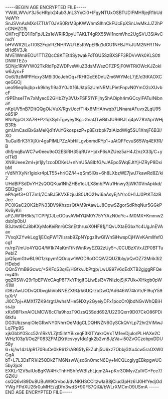 -----BEGIN AGE ENCRYPTED FILE-----
YWdlLWVuY3J5cHRpb24ub3JnL3YxCi0+IFgyNTUxOSBTUDlFMHRjejR1bUdVeWYr
SnJSVnAxMXo1ZTUrT0JVS0RrM3pKWWhmSlhnCkFUcEpXSnUwMkJJZ2hPcGNHZG9j
OXFrcjFEQ1I1bFpJL2s1eWRIR3pyUTAKLT4gRX55Wi1ncmVhc2UgSVU3SiAvCmdY
bHVWR2tLaTI0S2FqblRZNHRWUTBsRWpERkZldGU1NFBJYkJUM2NFRTNvdHd6V3Jk
MVE1Wm9EOU1TTlZQcC8KTEt4SytwakFoTGU5SzBXSFF3RDVvWk0KLS0tIDNWTEZo
SDNjc1RWYW02TkRldFp2WDFveWluZ3dsMWszOFZPSjF0WTRiOWcKJZoklw6Jyx+F
Oo6/9zIMPPHcxy3M9i30oJehOq+fRHfGcE6DnUZm6WYMcL7jE/d3tKAOXCqeGGOj
ueo9Iieq6ujbp+k9khy1I9a3Y0JX16IJktp5zUmNRMLPietFnpvN0YmO2cXUvbcF
r9PEhse1Tw7xMyec02GHbZfy3VUxFSF51YFijhy5hAOiph4mGCcyIFATuINibnaY
nKpUV5nB7DItQQgOiJVuX/RgvUccfTl4x6MHAhwqb7LNnaraAFuvx2LqU95o851P
BNrNjpOL3A7B+PzfqkSyhTgvyeyfKg+GnaQTwBibJUR6RJLq4pVZ8VAprWHjB3Rb
gmUmCaxIBx6aMeKjd1tVuYGkospszP+p8E/zbpk7zIAIzdWIg5SU1XmjF6B3l/XO
1iuGal6rK3YXjX/r4gaPIMLPZzAbHilLgvbnmdRYp1+uAtQFFcvuS65Wq4EKfR/B
dhfjmqBuWC7w0eeu9oO2ESiRH35qRUVHjdxF6sAZUez5aH4J2nzX33j/C+yolTkB
XN9Ueee2ml+jn1jly1zcoDDKeU+nNnU5A8lbfG/vJAEpo5WqEJtYjHZRyP8DxibM
rVdNYXyNr1giokr4pLT55+hriOZ/i4+qSm5lQs+6h8LXbzWE7jwJ7kawRd8Z/kiZ
UHdBIFSdDvYH2sQOQKua1NhZHBe1oULX8mbPWu1Hnwy3jWK10VnApkkd/SBl2gUr
ePAqef3+OTZm1/ZCaBJ5KVXEzjuJ80UtO21wi6aAsyEjNYro0H1JJ0PtKT4zBJce
PC0lGaC2OK2bPN33DV9KhzosQfAM9rAawLJ8OpwSZgorSdRhqNur5GGkPKv6yKri
aPZJW1lH6k5/TCPPjDJLeOOuvAVMYQM0Y75YYAzN0dYc+iM0MX+Kmmw2dsb1p0bU
B3Jtwt6CJ8bKXyMoKeiRnr6CSnEtthruxX0HF81j/1QvUXtaEGbxYc4UgJnEVAax
7VxqX2YwkLqg1jECqPW17IIsrab9ZpNYpgz8wGIWnSiHwspCjHWvKAmllfefOcg1
rx/rp7/mUo4YQG4/W1k74aKmTtNtWnRvyEZQ2zUy5+J0CUBzXVxJZP0BTTuPebIZ
jpQ5pmGtwBL9G1zkpym1QOnqw1WOD9oOCQiVZQUZIbly/pQvOZ72Mrik3i2HDebd
QQn5YmB9Gcwc/+SKFoS3q/E/HGfkvJbPtgp/LwU997v6dEdXTB2gjggRFQemy4fh
gqZRSWv29rTpEPWxCAqP8T7kYPtgIfGLiwEsl3V7NlzIojSjK7Uk+XHkgb0pW41W
iDBzAwUODvQObvgkhVoNNEZX9Qrk6UQrzbDwO/Ad646W74kVtr/Fl9ujY59tyXrV
Jl0C7pj+AMXf7ZK94rgtUwhsMHe5NXty2GyeiyDFx1pocOr0jbdNGvWhQBiHssJp
xKs98FIxnAiOLMCW6cC1a9hozT9OzsQ5Sdd692/U2Z0Qxrr9D07CkO86PDi6tkfu
DG3UbzsnqiOIeGRwNY0NhrrOeMdgCLDQHNZN6GySCkQVrLp72hr2ViMwJLq7Pp9S
xjkGbbY0Scc52n1RkVLZjtt5lhtYBixeqF3KlTYakrQVxTM1evDjulo/PLHAXe2C
WHz103p1/Oq2F083ZFMZKrttcsvyyfdq1gk2b2vn8JzVa+i50ZvGCzobpxDDU58y
6+kj/w14zUpR170RuCe0kR612rAB651yEkZuhj5U6xz7ObbjGXu4cw5raOXW0GgA
bT+L7L3DsTR1/l25ODkZTM6NswWjsd6nOmcN6Dy+MCQLcgIygEBkpgwUC5by3jc8
EXKLr12V5aIUoBgKW4HkThhHShfeWBIzhLjqm2A+pKrr3OMyvZuIVG+Fce7/GZKU
csQQ6vI89Du8UBuW9CrvboJ/dvNKHSCCitzwIaB8jCiud3pHz6IJ0HfYedjOdYWg
FPdXU26r0uMHE/zjDfn3wdS+90FS7QiQi/bWLrXMCmO9USmA
-----END AGE ENCRYPTED FILE-----
